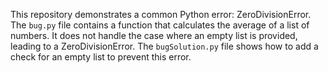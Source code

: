 This repository demonstrates a common Python error: ZeroDivisionError. The `bug.py` file contains a function that calculates the average of a list of numbers. It does not handle the case where an empty list is provided, leading to a ZeroDivisionError.  The `bugSolution.py` file shows how to add a check for an empty list to prevent this error.
